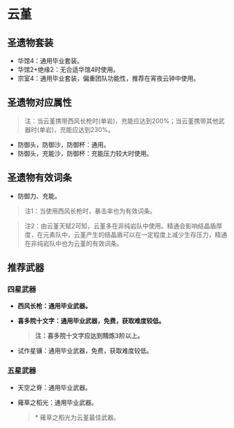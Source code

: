 # 云堇

## 圣遗物套装

- 华馆4：通用毕业套装。
- 华馆2+绝缘2：无合适华馆4时使用。
- 宗室4：通用毕业套装，偏重团队功能性，推荐在宵夜云钟中使用。

## 圣遗物对应属性

> 注：当云堇携带西风长枪时(单岩)，充能应达到200%；当云堇携带其他武器时(单岩)，充能应达到230%。  

- 防御头，防御沙，防御杯：通用。
- 防御头，充能沙，防御杯：充能压力较大时使用。

## 圣遗物有效词条

- 防御力、充能。

> 注1：当使用西风长枪时，暴击率也为有效词条。  

> 注2：由云堇天赋2可知，云堇多在非纯岩队中使用。精通会影响结晶盾厚度，在元素队中，云堇产生的结晶盾可以在一定程度上减少生存压力，精通在非纯岩队中也为云堇的有效词条。  

## 推荐武器

### 四星武器

- **西风长枪：通用毕业武器。**
- **喜多院十文字：通用毕业武器，免费，获取难度较低。**

  > **注：喜多院十文字应达到精炼3阶以上。**  

- 试作星镰：通用毕业武器，免费，获取难度较低。

### 五星武器

- 天空之脊：通用毕业武器。
- 薙草之稻光：通用毕业武器。

  > \* 薙草之稻光为云堇最佳武器。  
